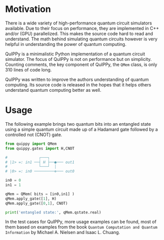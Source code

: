 # Motivation
There is a wide variety of high-performance quantum circuit simulators available.
Due to their focus on performance, they are implemented in C++ and/or (GPU)
parallelized. This makes the source code hard to read and understand. The math
behind simulating quantum circuits however is very helpful in understanding
the power of quantum computing.

QuIPPy is a minimalistic Python implementation of a quantum circuit simulator.
The focus of QuIPPy is not on performance but on simplicity. Counting comments,
the key component of QuIPPy, the `QMem` class, is only 310 lines of code long.

QuIPPy was written to improve the authors understanding of quantum computing.
Its source code is released in the hopes that it helps others understand
quantum computing better as well.

# Usage
The following example brings two quantum bits into an entangled state using a
simple quantum circuit made up of a Hadamard gate followed by a controlled not
(CNOT) gate.

```py
from quippy import QMem
from quippy.gates import H,CNOT

#              ┌───┐
# |1> =: in1 ──┤ H ├──●─── out1
#              └───┘  │
# |0> =: in0 ─────────⊕─── out0

in0 = 0
in1 = 1

qMem = QMem( bits = [in0,in1] )
qMem.apply_gate([1], H)
qMem.apply_gate([0,1], CNOT)

print('entangled state:', qMem.qstate.real)
```

In the test cases for QuIPPy, more usage examples can be found, most of them
based on examples from the book `Quantum Computation and Quantum Information`
by Michael A. Nielsen and Isaac L. Chuang.

